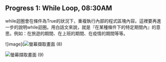 ## Progress 1: While Loop, 08:30AM 

while迴圈會在條件為True的狀況下，重複執行內部的程式區塊內容。這裡要再進一步的說明while迴圈。用白話文來說，就是『在某種條件下的特定期間內』的意思。例如：在旅遊的期間、在上班的期間、在疫情的期間等等。

![image](![螢幕擷取畫面 (8)](https://github.com/hysine/U1114171022/assets/162242570/185ddd6a-a557-4d6f-ab64-b1fac4604d51)


![螢幕擷取畫面 (9)](https://github.com/hysine/U1114171022/assets/162242570/0aae2f44-8cc5-4022-a9d6-7512056463b8)
